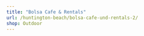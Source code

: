 ```yaml
---
title: "Bolsa Cafe & Rentals"
url: /huntington-beach/bolsa-cafe-und-rentals-2/
shop: Outdoor
---
```


